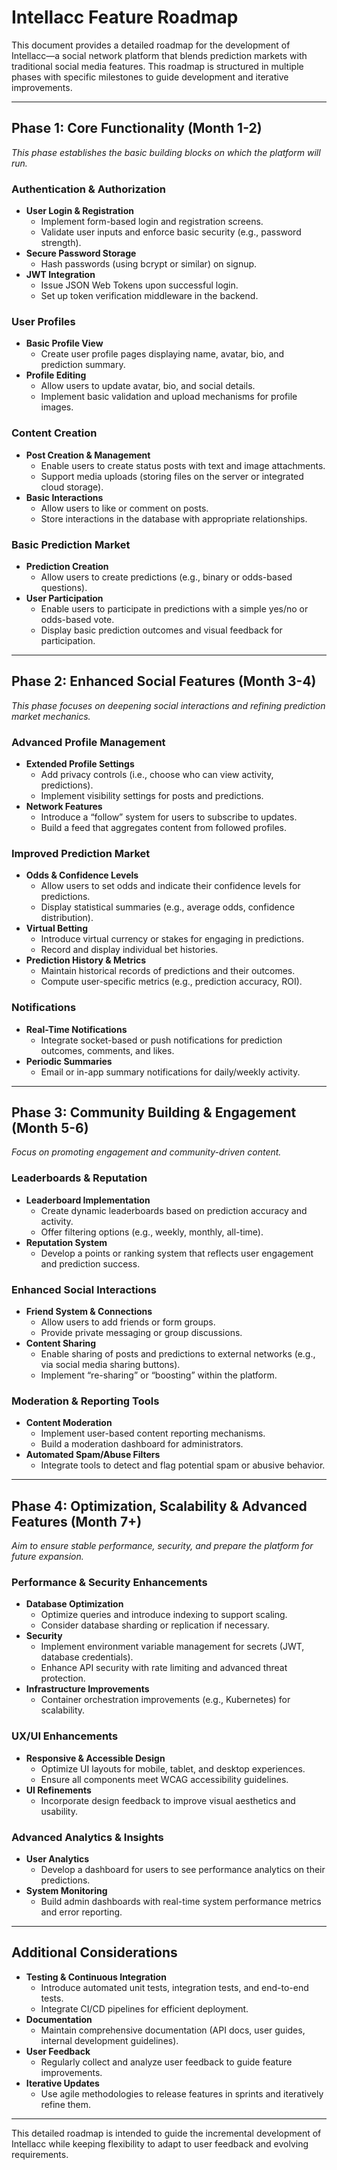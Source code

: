 # Intellacc Feature Roadmap

This document provides a detailed roadmap for the development of Intellacc—a social network platform that blends prediction markets with traditional social media features. This roadmap is structured in multiple phases with specific milestones to guide development and iterative improvements.

---

## Phase 1: Core Functionality (Month 1-2)
_This phase establishes the basic building blocks on which the platform will run._

### Authentication & Authorization
- **User Login & Registration**
  - Implement form-based login and registration screens.
  - Validate user inputs and enforce basic security (e.g., password strength).
- **Secure Password Storage**
  - Hash passwords (using bcrypt or similar) on signup.
- **JWT Integration**
  - Issue JSON Web Tokens upon successful login.
  - Set up token verification middleware in the backend.

### User Profiles
- **Basic Profile View**
  - Create user profile pages displaying name, avatar, bio, and prediction summary.
- **Profile Editing**
  - Allow users to update avatar, bio, and social details.
  - Implement basic validation and upload mechanisms for profile images.

### Content Creation
- **Post Creation & Management**
  - Enable users to create status posts with text and image attachments.
  - Support media uploads (storing files on the server or integrated cloud storage).
- **Basic Interactions**
  - Allow users to like or comment on posts.
  - Store interactions in the database with appropriate relationships.

### Basic Prediction Market
- **Prediction Creation**
  - Allow users to create predictions (e.g., binary or odds-based questions).
- **User Participation**
  - Enable users to participate in predictions with a simple yes/no or odds-based vote.
  - Display basic prediction outcomes and visual feedback for participation.

---

## Phase 2: Enhanced Social Features (Month 3-4)
_This phase focuses on deepening social interactions and refining prediction market mechanics._

### Advanced Profile Management
- **Extended Profile Settings**
  - Add privacy controls (i.e., choose who can view activity, predictions).
  - Implement visibility settings for posts and predictions.
- **Network Features**
  - Introduce a “follow” system for users to subscribe to updates.
  - Build a feed that aggregates content from followed profiles.

### Improved Prediction Market
- **Odds & Confidence Levels**
  - Allow users to set odds and indicate their confidence levels for predictions.
  - Display statistical summaries (e.g., average odds, confidence distribution).
- **Virtual Betting**
  - Introduce virtual currency or stakes for engaging in predictions.
  - Record and display individual bet histories.
- **Prediction History & Metrics**
  - Maintain historical records of predictions and their outcomes.
  - Compute user-specific metrics (e.g., prediction accuracy, ROI).

### Notifications
- **Real-Time Notifications**
  - Integrate socket-based or push notifications for prediction outcomes, comments, and likes.
- **Periodic Summaries**
  - Email or in-app summary notifications for daily/weekly activity.

---

## Phase 3: Community Building & Engagement (Month 5-6)
_Focus on promoting engagement and community-driven content._

### Leaderboards & Reputation
- **Leaderboard Implementation**
  - Create dynamic leaderboards based on prediction accuracy and activity.
  - Offer filtering options (e.g., weekly, monthly, all-time).
- **Reputation System**
  - Develop a points or ranking system that reflects user engagement and prediction success.

### Enhanced Social Interactions
- **Friend System & Connections**
  - Allow users to add friends or form groups.
  - Provide private messaging or group discussions.
- **Content Sharing**
  - Enable sharing of posts and predictions to external networks (e.g., via social media sharing buttons).
  - Implement “re-sharing” or “boosting” within the platform.

### Moderation & Reporting Tools
- **Content Moderation**
  - Implement user-based content reporting mechanisms.
  - Build a moderation dashboard for administrators.
- **Automated Spam/Abuse Filters**
  - Integrate tools to detect and flag potential spam or abusive behavior.

---

## Phase 4: Optimization, Scalability & Advanced Features (Month 7+)
_Aim to ensure stable performance, security, and prepare the platform for future expansion._

### Performance & Security Enhancements
- **Database Optimization**
  - Optimize queries and introduce indexing to support scaling.
  - Consider database sharding or replication if necessary.
- **Security**
  - Implement environment variable management for secrets (JWT, database credentials).
  - Enhance API security with rate limiting and advanced threat protection.
- **Infrastructure Improvements**
  - Container orchestration improvements (e.g., Kubernetes) for scalability.

### UX/UI Enhancements
- **Responsive & Accessible Design**
  - Optimize UI layouts for mobile, tablet, and desktop experiences.
  - Ensure all components meet WCAG accessibility guidelines.
- **UI Refinements**
  - Incorporate design feedback to improve visual aesthetics and usability.

### Advanced Analytics & Insights
- **User Analytics**
  - Develop a dashboard for users to see performance analytics on their predictions.
- **System Monitoring**
  - Build admin dashboards with real-time system performance metrics and error reporting.

---

## Additional Considerations
- **Testing & Continuous Integration**
  - Introduce automated unit tests, integration tests, and end-to-end tests.
  - Integrate CI/CD pipelines for efficient deployment.
- **Documentation**
  - Maintain comprehensive documentation (API docs, user guides, internal development guidelines).
- **User Feedback**
  - Regularly collect and analyze user feedback to guide feature improvements.
- **Iterative Updates**
  - Use agile methodologies to release features in sprints and iteratively refine them.

---

This detailed roadmap is intended to guide the incremental development of Intellacc while keeping flexibility to adapt to user feedback and evolving requirements.